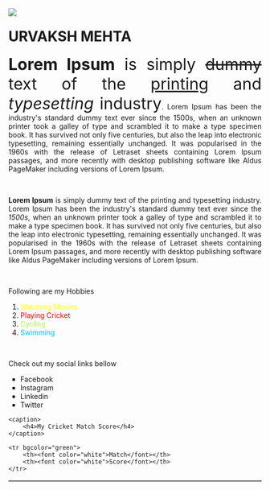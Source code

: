 <!DOCTYPE html>
<html>

<head>
    <title>My Web Page</title>
</head>

<body>

<img align="left" src="urvaksh.jpg"/>

<h1>URVAKSH MEHTA</h1>

<p align="justify"><font size="6"><b>Lorem Ipsum</b> is simply <s>dummy</s> text of the <u>printing</u> and <i>typesetting</i> industry</font>.
    Lorem Ipsum has been the industry's
    standard dummy text ever since the 1500s, when an unknown printer took a galley of type and scrambled it to make
    a type specimen book. It has survived not only five centuries, but also the leap into electronic typesetting,
    remaining essentially unchanged. It was popularised in the 1960s with the release of Letraset sheets containing
    Lorem Ipsum passages, and more recently with desktop publishing software like Aldus PageMaker including versions
    of Lorem Ipsum.</p>

<br/>

<p align="justify"><b>Lorem Ipsum</b> is simply dummy text of the printing and typesetting industry. Lorem Ipsum has
    been the industry's
    standard dummy text ever since the <i>1500s</i>, when an unknown printer took a galley of type and scrambled it to
    make
    a type specimen book. It has survived not only five centuries, but also the leap into electronic typesetting,
    remaining essentially unchanged. It was popularised in the 1960s with the release of Letraset sheets containing
    Lorem Ipsum passages, and more recently with desktop publishing software like Aldus PageMaker including versions
    of Lorem Ipsum.</p>

<br/>

<p>Following are my Hobbies</p>

<ol type="1" start="1">
    <li><font color="yellow"> Watching Movies</font></li>
    <li><font color="red">Playing Cricket</font></li>
    <li><font color="#adff2f">Cycling</font></li>
    <li><font color="#00bfff">Swimming</font></li>
</ol>

<br/>

<p>Check out my social links bellow</p>

<ul type="square">
    <li>Facebook</li>
    <li>Instagram</li>
    <li>Linkedin</li>
    <li>Twitter</li>
</ul>



<table width="50%" border="1">

    <caption>
        <h4>My Cricket Match Score</h4>
    </caption>

    <tr bgcolor="green">
        <th><font color="white">Match</font></th>
        <th><font color="white">Score</font></th>
    </tr>


</table>

</body>

</html>
